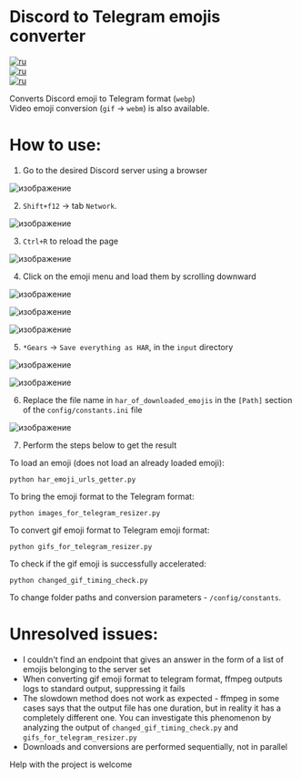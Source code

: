# Discord to Telegram emojis converter
[![ru](https://img.shields.io/badge/lang-ru-FFFFFF.svg)](https://github.com/GreatMimperator/Discord-moment/blob/main/README-RU.md)  
[![ru](https://img.shields.io/badge/lang-ru-1C3578.svg)](https://github.com/GreatMimperator/Discord-moment/blob/main/README-RU.md)  
[![ru](https://img.shields.io/badge/lang-ru-E4181C.svg)](https://github.com/GreatMimperator/Discord-moment/blob/main/README-RU.md)  

Converts Discord emoji to Telegram format (`webp`)  
Video emoji conversion (`gif` -> `webm`) is also available.

# How to use:
1. Go to the desired Discord server using a browser

![изображение](https://github.com/GreatMimperator/Discord-moment/assets/93261336/5a37f187-8789-4dfb-af3c-add37c888129)

2. `Shift+f12` -> tab `Network`.

![изображение](https://github.com/GreatMimperator/Discord-moment/assets/93261336/80df898b-9f4c-4dfd-8098-2e44d70a9eaf)

3. `Ctrl+R` to reload the page

![изображение](https://github.com/GreatMimperator/Discord-moment/assets/93261336/2ec86f47-57ce-41c1-9790-c8278faaaacd)

4. Click on the emoji menu and load them by scrolling downward

![изображение](https://github.com/GreatMimperator/Discord-moment/assets/93261336/8ed12566-1ff2-4498-9314-79f4074fc112)

![изображение](https://github.com/GreatMimperator/Discord-moment/assets/93261336/abf772c9-6d47-4860-a575-8ab276902552)

![изображение](https://github.com/GreatMimperator/Discord-moment/assets/93261336/2897e52b-c89d-41cc-a593-bde7ddf40775)

5. ``*Gears`` -> ``Save everything as HAR``, in the `input` directory

![изображение](https://github.com/GreatMimperator/Discord-moment/assets/93261336/75b28dba-3e0a-4f69-a12f-a8d01e53f518)

![изображение](https://github.com/GreatMimperator/Discord-moment/assets/93261336/6ef3344e-ef97-4c7a-a9f4-183d2931ddd3)

6. Replace the file name in `har_of_downloaded_emojis` in the `[Path]` section of the `config/constants.ini` file

![изображение](https://github.com/GreatMimperator/Discord-moment/assets/93261336/2513cf17-cbd3-4fa4-af87-658e3b64e007)

7. Perform the steps below to get the result

To load an emoji (does not load an already loaded emoji): 
```shell
python har_emoji_urls_getter.py
```

To bring the emoji format to the Telegram format:
```shell
python images_for_telegram_resizer.py
```

To convert gif emoji format to Telegram emoji format:
```shell
python gifs_for_telegram_resizer.py
```

To check if the gif emoji is successfully accelerated:
```shell
python changed_gif_timing_check.py
```

To change folder paths and conversion parameters - ``/config/constants``.

# Unresolved issues:
- I couldn't find an endpoint that gives an answer in the form of a list of emojis belonging to the server set
- When converting gif emoji format to telegram format, ffmpeg outputs logs to standard output, suppressing it fails
- The slowdown method does not work as expected - ffmpeg in some cases says that the output file has one duration, but in reality it has a completely different one. You can investigate this phenomenon by analyzing the output of `changed_gif_timing_check.py` and `gifs_for_telegram_resizer.py`
- Downloads and conversions are performed sequentially, not in parallel

Help with the project is welcome
